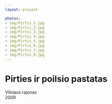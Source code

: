 ```yaml
---
layout: project

photos:
- img/Pirtis_1.jpg
- img/Pirtis_2.jpg
- img/Pirtis_3.jpg
- img/Pirtis_4.jpg
- img/Pirtis_5.jpg
- img/Pirtis_6.jpg
- img/Pirtis_7.jpg
- img/Pirtis_8.jpg
---
```

<div class="text-container">
  <h1>Pirties ir poilsio pastatas</h1>
  <p>Vilniaus rajonas<br/>2009</p>
</div>
